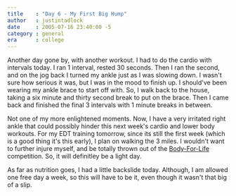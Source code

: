 ```yaml
---
title    : "Day 6 - My First Big Hump"
author   : justintadlock
date     : 2005-07-16 23:40:00 -5
category : general
era      : college
---
```


Another day gone by, with another workout.  I had to do the cardio with intervals today.  I ran 1 interval, rested 30 seconds.  Then I ran the second, and on the jog back I turned my ankle just as I was slowing down.  I wasn't sure how serious it was, but I was in the mood to finish up.  I should've been wearing my ankle brace to start off with.  So, I walk back to the house, taking a six minute and thirty second break to put on the brace.  Then I came back and finished the final 3 intervals with 1 minute breaks in between.

Not one of my more enlightened  moments.  Now, I have a very irritated right ankle that could possibly hinder this next week's cardio and lower body workouts.  For my EDT training tomorrow, since its still the first week (which is a good thing it's this early), I plan on walking the 3 miles.  I wouldn't want to further injure myself, and be totally thrown out of the <a href="http://www.bodyforlife.com" rel="external"> Body-For-Life</a> competition.  So, it will definitley be a light day.

As far as nutrition goes, I had a little backslide today.  Although, I am allowed one free day a week, so this will have to be it, even though it wasn't that big of a slip.
